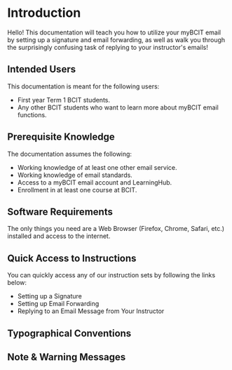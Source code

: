 # Introduction

Hello! This documentation will teach you how to utilize your myBCIT email by setting up a signature and email forwarding, as well as walk you through the surprisingly confusing task of replying to your instructor's emails!

## Intended Users

This documentation is meant for the following users:

* First year Term 1 BCIT students.
* Any other BCIT students who want to learn more about myBCIT email functions.

## Prerequisite Knowledge

The documentation assumes the following:

* Working knowledge of at least one other email service.
* Working knowledge of email standards.
* Access to a myBCIT email account and LearningHub.
* Enrollment in at least one course at BCIT.

## Software Requirements

The only things you need are a Web Browser (Firefox, Chrome, Safari, etc.) installed and access to the internet.

## Quick Access to Instructions

You can quickly access any of our instruction sets by following the links below:

* Setting up a Signature
* Setting up Email Forwarding
* Replying to an Email Message from Your Instructor

## Typographical Conventions

## Note & Warning Messages
